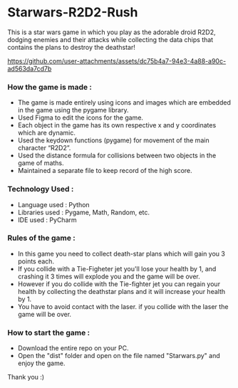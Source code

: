 # Starwars-R2D2-Rush
This is a star wars game in which you play as the adorable droid R2D2, dodging enemies and their attacks while collecting the data chips that contains the plans to destroy the deathstar!

https://github.com/user-attachments/assets/dc75b4a7-94e3-4a88-a90c-ad563da7cd7b

### How the game is made :
- The game is made entirely using icons and images which are embedded in the game using the pygame library.
- Used Figma to edit the icons for the game.
- Each object in the game has its own respective x and y coordinates which are dynamic.
- Used the keydown functions (pygame) for movement of the main character “R2D2”.
- Used the distance formula for collisions between two objects in the game of maths.
- Maintained a separate file to keep record of the high score.

### Technology Used :
- Language used : Python
- Libraries used : Pygame, Math, Random, etc.
- IDE used : PyCharm

### Rules of the game :
- In this game you need to collect death-star plans which will gain you 3 points each.
- If you collide with a Tie-Figheter jet you'll lose your health by 1, and crashing it 3 times will explode you and the game will be over. 
- However if you do collide with the Tie-fighter jet you can regain your health by collecting the deathstar plans and it will increase your health by 1.
- You have to avoid contact with the laser. if you collide with the laser the game will be over.

### How to start the game :
- Download the entire repo on your PC.
- Open the "dist" folder and open on the file named "Starwars.py" and enjoy the game.

Thank you :)
